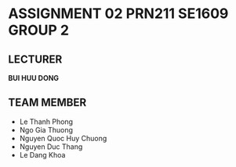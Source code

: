 # ASSIGNMENT 02 PRN211 SE1609 GROUP 2
## LECTURER
 **BUI HUU DONG**
## TEAM MEMBER 
- Le Thanh Phong
- Ngo Gia Thuong
- Nguyen Quoc Huy Chuong
- Nguyen Duc Thang
- Le Dang Khoa
